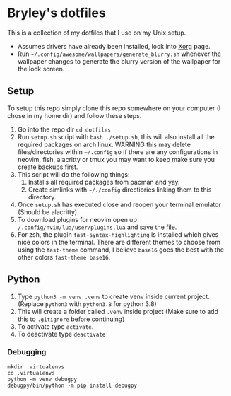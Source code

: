 # Bryley's dotfiles

This is a collection of my dotfiles that I use on my Unix setup.

- Assumes drivers have already been installed, look into [Xorg](https://wiki.archlinux.org/title/Xorg) page.
- Run `~/.config/awesome/wallpapers/generate_blurry.sh` whenever the wallpaper changes to generate the blurry version of the wallpaper for the lock screen.

## Setup

To setup this repo simply clone this repo somewhere on your computer (I chose in my home dir) and follow these steps.

1. Go into the repo dir `cd dotfiles`
1. Run `setup.sh` script with `bash ./setup.sh`, this will also install all the required packages on arch linux.
WARNING this may delete files/directories within `~/.config` so if there are any configurations in neovim, fish, alacritty or tmux you may want to keep make sure you create backups first.
3. This script will do the following things:
    1. Installs all required packages from pacman and yay.
	1. Create simlinks with `~/./config` directiories linking them to this directory.
1. Once `setup.sh` has executed close and reopen your terminal emulator (Should be alacritty).
1. To download plugins for neovim open up `/.config/nvim/lua/user/plugins.lua` and save the file.
1. For zsh, the plugin `fast-syntax-highlighting` is installed which gives nice colors in the terminal.
There are different themes to choose from using the `fast-theme` command, I believe `base16` goes the best with the other colors `fast-theme base16`.

## Python

1. Type `python3 -m venv .venv` to create venv inside current project. (Replace `python3` with `python3.8` for python 3.8)
1. This will create a folder called `.venv` inside project (Make sure to add this to `.gitignore` before continuing)
1. To activate type `activate`.
1. To deactivate type `deactivate`

### Debugging

```
mkdir .virtualenvs
cd .virtualenvs
python -m venv debugpy
debugpy/bin/python -m pip install debugpy
```

